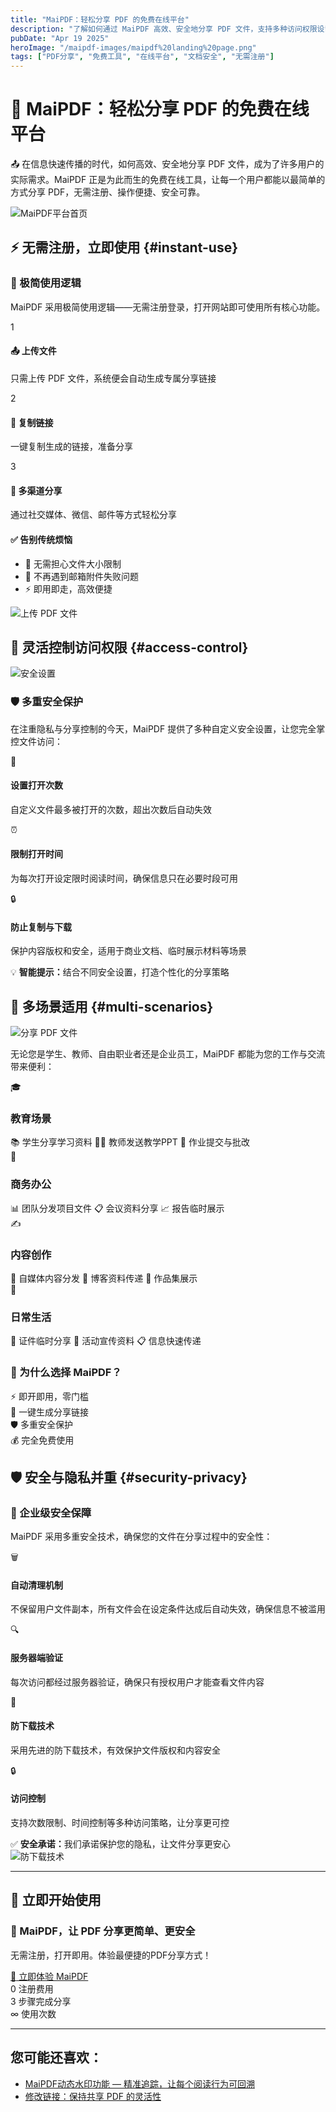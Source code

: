 ```yaml
---
title: "MaiPDF：轻松分享 PDF 的免费在线平台"
description: "了解如何通过 MaiPDF 高效、安全地分享 PDF 文件，支持多种访问权限设置，适用于多场景。"
pubDate: "Apr 19 2025"
heroImage: "/maipdf-images/maipdf%20landing%20page.png"
tags: ["PDF分享", "免费工具", "在线平台", "文档安全", "无需注册"]
---
```


# 🚀 MaiPDF：轻松分享 PDF 的免费在线平台

<div class="intro-panel">
  <p>📤 在信息快速传播的时代，如何高效、安全地分享 PDF 文件，成为了许多用户的实际需求。MaiPDF 正是为此而生的免费在线工具，让每一个用户都能以最简单的方式分享 PDF，无需注册、操作便捷、安全可靠。</p>
</div>

![MaiPDF平台首页](/maipdf-images/maipdf%20landing%20page.png)

## ⚡ 无需注册，立即使用 {#instant-use}

<div class="feature-section">
  <div class="feature-content">
    <div class="feature-text">
      <h3>🎯 极简使用逻辑</h3>
      <p>MaiPDF 采用极简使用逻辑——无需注册登录，打开网站即可使用所有核心功能。</p>  
      <div class="steps-list">
        <div class="step-item">
          <span class="step-number">1</span>
          <div class="step-content">
            <h4>📤 上传文件</h4>
            <p>只需上传 PDF 文件，系统便会自动生成专属分享链接</p>
          </div>
        </div>  
        <div class="step-item">
          <span class="step-number">2</span>
          <div class="step-content">
            <h4>🔗 复制链接</h4>
            <p>一键复制生成的链接，准备分享</p>
          </div>
        </div>   
        <div class="step-item">
          <span class="step-number">3</span>
          <div class="step-content">
            <h4>📱 多渠道分享</h4>
            <p>通过社交媒体、微信、邮件等方式轻松分享</p>
          </div>
        </div>
      </div>   
      <div class="benefit-box">
        <h4>✅ 告别传统烦恼</h4>
        <ul class="benefit-list">
          <li>🚫 无需担心文件大小限制</li>
          <li>📧 不再遇到邮箱附件失败问题</li>
          <li>⚡ 即用即走，高效便捷</li>
        </ul>
      </div>
    </div>
    <div class="feature-image">
      <img src="/maipdf-images/upload%20section.png" alt="上传 PDF 文件" class="image-with-shadow">
    </div>
  </div>
</div>

## 🔐 灵活控制访问权限 {#access-control}

<div class="feature-section">
  <div class="feature-content">
    <div class="feature-image">
      <img src="/maipdf-images/security%20setting.png" alt="安全设置" class="image-with-shadow">
    </div>
    <div class="feature-text">
      <h3>🛡️ 多重安全保护</h3>
      <p>在注重隐私与分享控制的今天，MaiPDF 提供了多种自定义安全设置，让您完全掌控文件访问：</p> 
      <div class="security-features">
        <div class="security-card">
          <div class="security-icon">🔢</div>
          <div class="security-content">
            <h4>设置打开次数</h4>
            <p>自定义文件最多被打开的次数，超出次数后自动失效</p>
          </div>
        </div>  
        <div class="security-card">
          <div class="security-icon">⏰</div>
          <div class="security-content">
            <h4>限制打开时间</h4>
            <p>为每次打开设定限时阅读时间，确保信息只在必要时段可用</p>
          </div>
        </div> 
        <div class="security-card">
          <div class="security-icon">🔒</div>
          <div class="security-content">
            <h4>防止复制与下载</h4>
            <p>保护内容版权和安全，适用于商业文档、临时展示材料等场景</p>
          </div>
        </div>
      </div>
      <div class="pro-tip">
        <span class="tip-icon">💡</span>
        <strong>智能提示：</strong>结合不同安全设置，打造个性化的分享策略
      </div>
    </div>
  </div>
</div>

## 🌟 多场景适用 {#multi-scenarios}

<div class="scenarios-section">
  <div class="scenarios-intro">
    <img src="/maipdf-images/share%20pdf%20wordwide.png" alt="分享 PDF 文件" class="hero-image">
    <p>无论您是学生、教师、自由职业者还是企业员工，MaiPDF 都能为您的工作与交流带来便利：</p>
  </div>
  
  <div class="scenarios-grid">
    <div class="scenario-card">
      <div class="scenario-icon">🎓</div>
      <h3>教育场景</h3>
      <div class="scenario-examples">
        <span class="example-tag">📚 学生分享学习资料</span>
        <span class="example-tag">👨‍🏫 教师发送教学PPT</span>
        <span class="example-tag">📝 作业提交与批改</span>
      </div>
    </div>  
    <div class="scenario-card">
      <div class="scenario-icon">💼</div>
      <h3>商务办公</h3>
      <div class="scenario-examples">
        <span class="example-tag">📊 团队分发项目文件</span>
        <span class="example-tag">📋 会议资料分享</span>
        <span class="example-tag">📈 报告临时展示</span>
      </div>
    </div>
    <div class="scenario-card">
      <div class="scenario-icon">✍️</div>
      <h3>内容创作</h3>
      <div class="scenario-examples">
        <span class="example-tag">📰 自媒体内容分发</span>
        <span class="example-tag">📖 博客资料传递</span>
        <span class="example-tag">🎨 作品集展示</span>
      </div>
    </div>
    <div class="scenario-card">
      <div class="scenario-icon">👥</div>
      <h3>日常生活</h3>
      <div class="scenario-examples">
        <span class="example-tag">📄 证件临时分享</span>
        <span class="example-tag">🎪 活动宣传资料</span>
        <span class="example-tag">📋 信息快速传递</span>
      </div>
    </div>
  </div>
  
  <div class="scenarios-benefits">
    <h3>🚀 为什么选择 MaiPDF？</h3>
    <div class="benefits-grid">
      <div class="benefit-item">
        <span class="benefit-icon">⚡</span>
        <span>即开即用，零门槛</span>
      </div>
      <div class="benefit-item">
        <span class="benefit-icon">🔗</span>
        <span>一键生成分享链接</span>
      </div>
      <div class="benefit-item">
        <span class="benefit-icon">🛡️</span>
        <span>多重安全保护</span>
      </div>
      <div class="benefit-item">
        <span class="benefit-icon">💰</span>
        <span>完全免费使用</span>
      </div>
    </div>
  </div>
</div>

## 🛡️ 安全与隐私并重 {#security-privacy}

<div class="security-section">
  <div class="security-content">
    <div class="security-text">
      <h3>🔐 企业级安全保障</h3>
      <p>MaiPDF 采用多重安全技术，确保您的文件在分享过程中的安全性：</p>
      <div class="security-points">
        <div class="security-point">
          <div class="point-icon">🗑️</div>
          <div class="point-content">
            <h4>自动清理机制</h4>
            <p>不保留用户文件副本，所有文件会在设定条件达成后自动失效，确保信息不被滥用</p>
          </div>
        </div>
        <div class="security-point">
          <div class="point-icon">🔍</div>
          <div class="point-content">
            <h4>服务器端验证</h4>
            <p>每次访问都经过服务器验证，确保只有授权用户才能查看文件内容</p>
          </div>
        </div>   
        <div class="security-point">
          <div class="point-icon">🚫</div>
          <div class="point-content">
            <h4>防下载技术</h4>
            <p>采用先进的防下载技术，有效保护文件版权和内容安全</p>
          </div>
        </div>
        <div class="security-point">
          <div class="point-icon">🔒</div>
          <div class="point-content">
            <h4>访问控制</h4>
            <p>支持次数限制、时间控制等多种访问策略，让分享更可控</p>
          </div>
        </div>
      </div>
      <div class="trust-badge">
        <span class="badge-icon">✅</span>
        <strong>安全承诺：</strong>我们承诺保护您的隐私，让文件分享更安心
      </div>
    </div>
    <div class="security-image">
      <img src="/maipdf-images/pdf%20icon%20of%20no%20printing%20no%20downloading.png" alt="防下载技术" class="image-with-shadow">
    </div>
  </div>
</div>

---

## 🎯 立即开始使用

<div class="cta-section">
  <div class="cta-content">
    <h3>🚀 MaiPDF，让 PDF 分享更简单、更安全</h3>
    <p>无需注册，打开即用。体验最便捷的PDF分享方式！</p>
    <div class="cta-button">
      <a href="https://maipdf.com" class="primary-button">
        <span class="button-icon">🔗</span>
        立即体验 MaiPDF
      </a>
    </div> 
    <div class="quick-stats">
      <div class="stat-item">
        <span class="stat-number">0</span>
        <span class="stat-label">注册费用</span>
      </div>
      <div class="stat-item">
        <span class="stat-number">3</span>
        <span class="stat-label">步骤完成分享</span>
      </div>
      <div class="stat-item">
        <span class="stat-number">∞</span>
        <span class="stat-label">使用次数</span>
      </div>
    </div>
  </div>
</div>

---

## 您可能还喜欢：

- [MaiPDF动态水印功能 — 精准追踪，让每个阅读行为可回溯](../../cn/dynamic-watermarks-on-pdf-cn)
- [修改链接：保持共享 PDF 的灵活性](../../cn/modify-link)